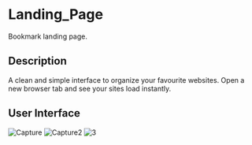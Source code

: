 # Landing_Page

Bookmark landing page.

## Description

A clean and simple interface to organize your favourite websites. 
Open a new browser tab and see your sites load instantly.

## User Interface

![Capture](https://user-images.githubusercontent.com/86045021/177047145-c67ad599-7007-4ad9-bd2d-e66d133d74fa.JPG)
![Capture2](https://user-images.githubusercontent.com/86045021/177047149-e9647ee6-da4e-46c7-97fe-8dd5530bff58.JPG)
![3](https://user-images.githubusercontent.com/86045021/177047151-007f8ca3-ac1a-46a0-a602-6145c980ede1.JPG)
